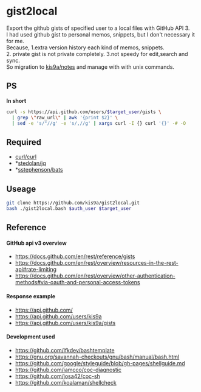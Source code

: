 # gist2local

Export the github gists of specified user to a local files with GitHub API 3.  
I had used github gist to personal memos, snippets, but I don't necessary it for me.  
Because, 1.extra version history each kind of memos, snippets.  
2. private gist is not private completely. 3.not speedy for edit,search and sync.  
So migration to [kis9a/notes](https://github.com/kis9a/notes/tree/master/memos) and manage with with unix commands.

## PS

**In short**

```sh
curl -s https://api.github.com/users/$target_user/gists \
  | grep \"raw_url\" | awk '{print $2}' \
  | sed -e 's/"//g' -e 's/,//g' | xargs curl -I {} curl '{}' -# -O
```

## Required

- [curl/curl](https://github.com/curl/curl)
- \*[stedolan/jq](https://github.com/stedolan/jq)
- \*[sstephenson/bats](https://github.com/sstephenson/bats)

## Useage

```bash
git clone https://github.com/kis9a/gist2local.git
bash ./gist2local.bash $auth_user $target_user
```

## Reference

#### GitHub api v3 overview

- <https://docs.github.com/en/rest/reference/gists>
- <https://docs.github.com/en/rest/overview/resources-in-the-rest-api#rate-limiting>
- <https://docs.github.com/en/rest/overview/other-authentication-methods#via-oauth-and-personal-access-tokens>

#### Response example

- <https://api.github.com/>
- <https://api.github.com/users/kis9a>
- <https://api.github.com/users/kis9a/gists>

#### Development used

- <https://github.com/lfkdev/bashtemplate>
- <https://gnu.org/savannah-checkouts/gnu/bash/manual/bash.html>
- <https://github.com/google/styleguide/blob/gh-pages/shellguide.md>
- <https://github.com/iamcco/coc-diagnostic>
- <https://github.com/josa42/coc-sh>
- <https://github.com/koalaman/shellcheck>
